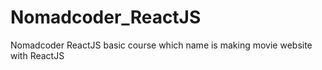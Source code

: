 # Nomadcoder_ReactJS
Nomadcoder ReactJS basic course which name is making movie website with ReactJS
